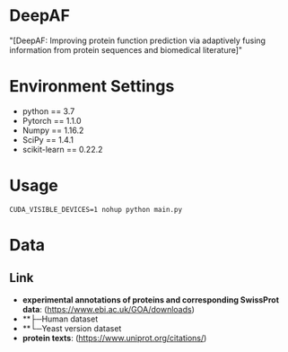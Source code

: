 # DeepAF
"[DeepAF: Improving protein function prediction via adaptively fusing information from protein sequences and biomedical literature]"

# Environment Settings 
* python == 3.7   
* Pytorch == 1.1.0  
* Numpy == 1.16.2  
* SciPy == 1.4.1    
* scikit-learn == 0.22.2 


# Usage 
````
CUDA_VISIBLE_DEVICES=1 nohup python main.py 
````

# Data
## Link
* **experimental annotations of proteins and corresponding SwissProt data**: (https://www.ebi.ac.uk/GOA/downloads)  
* **├─Human dataset
* **└─Yeast version dataset  
* **protein texts**: (https://www.uniprot.org/citations/) 
 

